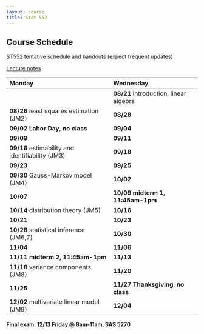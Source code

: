 ```yaml
---
layout: course
title: Stat 552
---
```


## Course Schedule

ST552 tentative schedule and handouts (expect frequent updates)

[Lecture notes](https://github.ncsu.edu/pages/hzhou3/hzhou3.github.io/teaching/st552-2013fall/ST552-2013-Fall-LecNote.pdf)

| **Monday** | **Wednesday** |  
|:-----------|:------------|
| | **08/21** introduction, linear algebra |
| **08/26** least squares estimation (JM2)  | **08/28**  |
| **09/02** **Labor Day**, **no class** | **09/04**  |
| **09/09**  | **09/11** |
| **09/16** estimability and identifiability (JM3) | **09/18** |
| **09/23** | **09/25** |
| **09/30** Gauss-Markov model (JM4) | **10/02** |
| **10/07** | **10/09** **midterm 1, 11:45am-1pm** |
| **10/14** distribution theory (JM5) | **10/16** |
| **10/21** | **10/23** |
| **10/28** statistical inference (JM6,7) | **10/30** |
| **11/04** | **11/06** |
| **11/11** **midterm 2, 11:45am-1pm** | **11/13** |
| **11/18** variance components (JM8) | **11/20** |
| **11/25** | **11/27** **Thanksgiving**, **no class** |
| **12/02** multivariate linear model (JM9) | **12/04** |  

**Final exam: 12/13 Friday @ 8am-11am, SAS 5270**


